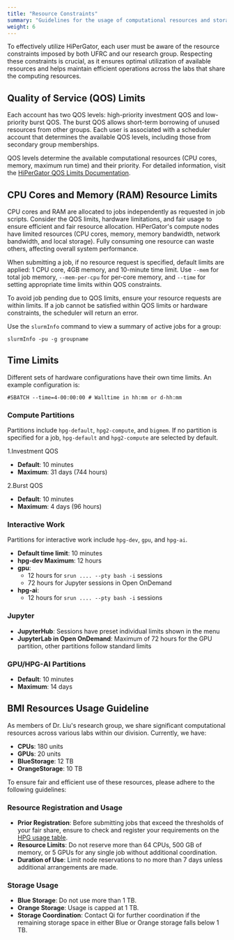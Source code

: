 ```yaml
---
title: "Resource Constraints"
summary: "Guidelines for the usage of computational resources and storage space for group members, including QOS limits."
weight: 6
---
```


To effectively utilize HiPerGator, each user must be aware of the resource constraints imposed by both UFRC and our research group. Respecting these constraints is crucial, as it ensures optimal utilization of available resources and helps maintain efficient operations across the labs that share the computing resources.

## Quality of Service (QOS) Limits

 Each account has two QOS levels: high-priority investment QOS and low-priority burst QOS. The burst QOS allows short-term borrowing of unused resources from other groups. Each user is associated with a scheduler account that determines the available QOS levels, including those from secondary group memberships.

QOS levels determine the available computational resources (CPU cores, memory, maximum run time) and their priority. For detailed information, visit the [HiPerGator QOS Limits Documentation](https://help.rc.ufl.edu/doc/Account_and_QOS_limits_under_SLURM).


## CPU Cores and Memory (RAM) Resource Limits

CPU cores and RAM are allocated to jobs independently as requested in job scripts. Consider the QOS limits, hardware limitations, and fair usage to ensure efficient and fair resource allocation. HiPerGator's compute nodes have limited resources (CPU cores, memory, memory bandwidth, network bandwidth, and local storage). Fully consuming one resource can waste others, affecting overall system performance. 

When submitting a job, if no resource request is specified, default limits are applied: 1 CPU core, 4GB memory, and 10-minute time limit. Use `--mem` for total job memory, `--mem-per-cpu` for per-core memory, and `--time` for setting appropriate time limits within QOS constraints.

To avoid job pending due to QOS limits, ensure your resource requests are within limits. If a job cannot be satisfied within QOS limits or hardware constraints, the scheduler will return an error.

Use the `slurmInfo` command to view a summary of active jobs for a group:
```
slurmInfo -pu -g groupname
```
## Time Limits
Different sets of hardware configurations have their own time limits. An example configuration is:
```
#SBATCH --time=4-00:00:00 # Walltime in hh:mm or d-hh:mm
```
### Compute Partitions

Partitions include `hpg-default`, `hpg2-compute`, and `bigmem`. If no partition is specified for a job, `hpg-default` and `hpg2-compute` are selected by default.

1.Investment QOS

- **Default**: 10 minutes
- **Maximum**: 31 days (744 hours)

2.Burst QOS

- **Default**: 10 minutes
- **Maximum**: 4 days (96 hours)

### Interactive Work

Partitions for interactive work include `hpg-dev`, `gpu`, and `hpg-ai`.

- **Default time limit**: 10 minutes
- **hpg-dev Maximum**: 12 hours
- **gpu**: 
  - 12 hours for `srun .... --pty bash -i` sessions
  - 72 hours for Jupyter sessions in Open OnDemand
- **hpg-ai**: 
  - 12 hours for `srun .... --pty bash -i` sessions

### Jupyter

- **JupyterHub**: Sessions have preset individual limits shown in the menu
- **JupyterLab in Open OnDemand**: Maximum of 72 hours for the GPU partition, other partitions follow standard limits

### GPU/HPG-AI Partitions

- **Default**: 10 minutes
- **Maximum**: 14 days


## BMI Resources Usage Guideline

As members of Dr. Liu's research group, we share significant computational resources across various labs within our division. Currently, we have:

- **CPUs**: 180 units
- **GPUs**: 20 units
- **BlueStorage**: 12 TB
- **OrangeStorage**: 10 TB

To ensure fair and efficient use of these resources, please adhere to the following guidelines:

### Resource Registration and Usage

- **Prior Registration**: Before submitting jobs that exceed the thresholds of your fair share, ensure to check and register your requirements on the [HPG usage table](https://docs.google.com/spreadsheets/d/1LUdOL9_R0yxZwO809Nib37ZRa4T_sJ2fdPncNS9JEDM/edit?usp=sharing).
- **Resource Limits**: Do not reserve more than 64 CPUs, 500 GB of memory, or 5 GPUs for any single job without additional coordination.
- **Duration of Use**: Limit node reservations to no more than 7 days unless additional arrangements are made.

### Storage Usage
- **Blue Storage**: Do not use more than 1 TB.
- **Orange Storage**: Usage is capped at 1 TB.
- **Storage Coordination**: Contact Qi for further coordination if the remaining storage space in either Blue or Orange storage falls below 1 TB.

<!--
These rules are designed to promote equitable access and optimal use of shared resources. For additional information or to discuss coordination for exceptional cases, please reach out to the administrative contact.
-->

